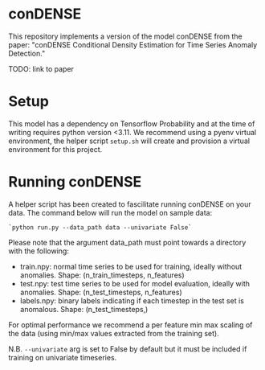 # conDENSE

This repository implements a version of the model conDENSE from the paper: "conDENSE Conditional Density Estimation for Time Series Anomaly Detection."

TODO: link to paper

# Setup 

This model has a dependency on Tensorflow Probability and at the time of writing requires python version <3.11.
We recommend using a pyenv virtual environment, the helper script `setup.sh` will create and provision a virtual environment for this project.


# Running conDENSE

A helper script has been created to fascilitate running conDENSE on your data. The command below will run the model on sample data:

    `python run.py --data_path data --univariate False`

Please note that the argument data_path must point towards a directory with the following:
- train.npy: normal time series to be used for training, ideally without anomalies. Shape: (n_train_timesteps, n_features)
- test.npy: test time series to be used for model evaluation, ideally with anomalies. Shape: (n_test_timesteps, n_features)
- labels.npy: binary labels indicating if each timestep in the test set is anomalous. Shape: (n_test_timesteps,)

For optimal performance we recommend a per feature min max scaling of the data (using min/max values extracted from the training set).

N.B. `--univariate` arg is set to False by default but it must be included if training on univariate timeseries.
